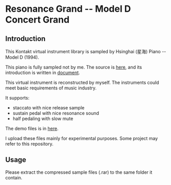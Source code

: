 # Resonance Grand -- Model D Concert Grand
## Introduction
This Kontakt virtual instrument library is sampled by Hsinghai (星海) Piano -- Model D (1994).

This piano is fully sampled not by me. The source is [here](http://www.bianquzy.com/rg/), 
and its introduction is written in
[document](https://github.com/RobertBoganKang/Resonance_Grand__Model_D_Concert_Grand/blob/master/src/Documentation/%E8%AF%B4%E6%98%8E.pdf).

This virtual instrument is reconstructed by myself. The instruments could meet basic requirements of music industry. 

It supports:
* staccato with nice release sample
* sustain pedal with nice resonance sound
* half pedaling with slow mute

The demo files is in [here](https://github.com/RobertBoganKang/Resonance_Grand__Model_D_Concert_Grand/tree/master/src/Documentation).

I upload these files mainly for experimental purposes. Some project may refer to this repository.
## Usage
Please extract the compressed sample files (.rar) to the same folder it contain.
